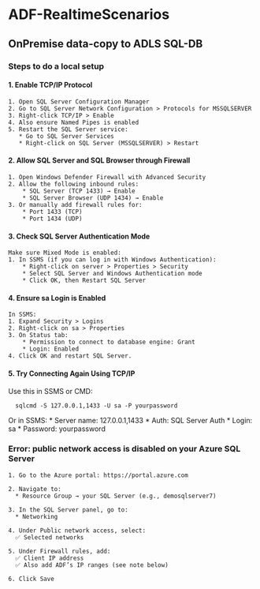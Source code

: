 # ADF-RealtimeScenarios

## OnPremise data-copy to ADLS SQL-DB

### Steps to do a local setup

#### 1. Enable TCP/IP Protocol

    1. Open SQL Server Configuration Manager
    2. Go to SQL Server Network Configuration > Protocols for MSSQLSERVER
    3. Right-click TCP/IP > Enable
    4. Also ensure Named Pipes is enabled
    5. Restart the SQL Server service:
       * Go to SQL Server Services
       * Right-click on SQL Server (MSSQLSERVER) > Restart

#### 2. Allow SQL Server and SQL Browser through Firewall

    1. Open Windows Defender Firewall with Advanced Security
    2. Allow the following inbound rules:
        * SQL Server (TCP 1433) → Enable
        * SQL Server Browser (UDP 1434) → Enable
    3. Or manually add firewall rules for:
        * Port 1433 (TCP)
        * Port 1434 (UDP)

#### 3. Check SQL Server Authentication Mode

    Make sure Mixed Mode is enabled:
    1. In SSMS (if you can log in with Windows Authentication):
        * Right-click on server > Properties > Security
        * Select SQL Server and Windows Authentication mode
        * Click OK, then Restart SQL Server

#### 4. Ensure sa Login is Enabled

    In SSMS:
    1. Expand Security > Logins
    2. Right-click on sa > Properties
    3. On Status tab:
        * Permission to connect to database engine: Grant
        * Login: Enabled
    4. Click OK and restart SQL Server.

#### 5. Try Connecting Again Using TCP/IP

  Use this in SSMS or CMD:
```
  sqlcmd -S 127.0.0.1,1433 -U sa -P yourpassword
```
  Or in SSMS:
    * Server name: 127.0.0.1,1433
    * Auth: SQL Server Auth
    * Login: sa
    * Password: yourpassword

### Error: public network access is disabled on your Azure SQL Server 

    1. Go to the Azure portal: https://portal.azure.com

    2. Navigate to:
      * Resource Group → your SQL Server (e.g., demosqlserver7)

    3. In the SQL Server panel, go to:
      * Networking

    4. Under Public network access, select:
      ✅ Selected networks

    5. Under Firewall rules, add:
      ✅ Client IP address
      ✅ Also add ADF’s IP ranges (see note below)
      
    6. Click Save

